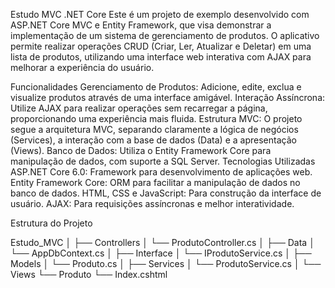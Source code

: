 Estudo MVC .NET Core
Este é um projeto de exemplo desenvolvido com ASP.NET Core MVC e Entity Framework, que visa demonstrar a implementação de um sistema de gerenciamento de produtos. O aplicativo permite realizar operações CRUD (Criar, Ler, Atualizar e Deletar) em uma lista de produtos, utilizando uma interface web interativa com AJAX para melhorar a experiência do usuário.

Funcionalidades
Gerenciamento de Produtos: Adicione, edite, exclua e visualize produtos através de uma interface amigável.
Interação Assíncrona: Utilize AJAX para realizar operações sem recarregar a página, proporcionando uma experiência mais fluida.
Estrutura MVC: O projeto segue a arquitetura MVC, separando claramente a lógica de negócios (Services), a interação com a base de dados (Data) e a apresentação (Views).
Banco de Dados: Utiliza o Entity Framework Core para manipulação de dados, com suporte a SQL Server.
Tecnologias Utilizadas
ASP.NET Core 6.0: Framework para desenvolvimento de aplicações web.
Entity Framework Core: ORM para facilitar a manipulação de dados no banco de dados.
HTML, CSS e JavaScript: Para construção da interface de usuário.
AJAX: Para requisições assíncronas e melhor interatividade.

Estrutura do Projeto

Estudo_MVC
│
├── Controllers
│   └── ProdutoController.cs
│
├── Data
│   └── AppDbContext.cs
│
├── Interface
│   └── IProdutoService.cs
│
├── Models
│   └── Produto.cs
│
├── Services
│   └── ProdutoService.cs
│
└── Views
    └── Produto
        └── Index.cshtml


